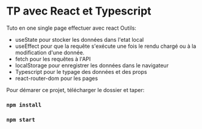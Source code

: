 # TP avec React et Typescript

Tuto en one single page effectuer avec react
Outils:

- useState pour stocker les données dans l'etat local
- useEffect pour que la requête s'exécute une fois le rendu chargé ou à la modification d'une donnée.
- fetch pour les requêtes à l'API
- localStorage pour enregistrer les données dans le navigateur
- Typescript pour le typage des données et des props
- react-router-dom pour les pages

Pour démarer ce projet, télécharger le dossier et taper:

### `npm install`

### `npm start`
